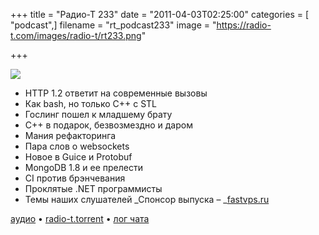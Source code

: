 +++
title = "Радио-Т 233"
date = "2011-04-03T02:25:00"
categories = [ "podcast",]
filename = "rt_podcast233"
image = "https://radio-t.com/images/radio-t/rt233.png"

+++

![](https://radio-t.com/images/radio-t/rt233.png)

- HTTP 1.2 ответит на современные вызовы
- Как bash, но только C++ с STL
- Гослинг пошел к младшему брату
- C++ в подарок, безвозмездно и даром
- Мания рефакторинга
- Пара слов о websockets
- Новое в Guice и Protobuf
- MongoDB 1.8 и ее прелести
- CI против брэнчевания
- Проклятые .NET программисты
- Темы наших слушателей
_Спонсор выпуска – _[fastvps.ru](http://fastvps.ru/)

[аудио](http://archive.rucast.net/radio-t/media/rt_podcast233.mp3) • [radio-t.torrent](http://www.radio-t.com/torrents/rt_podcast233.mp3.torrent) • [лог чата](http://chat.radio-t.com/logs/radio-t-233.html)<audio src="http://archive.rucast.net/radio-t/media/rt_podcast233.mp3" preload="none"></audio>